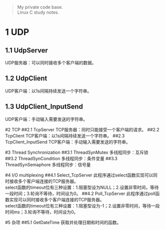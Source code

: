 >My private code base.   
>Linux C study notes.

# 1 UDP
## 1.1 UdpServer
UDP服务器：可以同时接收多个客户端的数据。
## 1.2 UdpClient
UDP客户端：以1s间隔持续发送一个字符串。
## 1.3 UdpClient_InputSend
UDP客户端：手动输入需要发送的字符串。

#2 TCP
##2.1 TcpServer
TCP服务器：同时只能接受一个客户端的请求。
##2.2 TcpClient
TCP客户端：以1s间隔持续发送一个字符串。
##2.3 TcpClient_InputSend
TCP客户端：手动输入需要发送的字符串。

#3 Thread Synchronization
##3.1 ThreadSynMutex
多线程同步：互斥锁
##3.2 ThreadSynCondition
多线程同步：条件变量
##3.3 ThreadSynSemaphore
多线程同步：信号量

#4 I/O multiplexing
##4.1 Select_TcpServer
此程序通过select函数实现可以同时接收多个客户端连接的TCP服务器。   
select函数的timeout位有三种设置：1.阻塞型设为NULL；2.设置非零时间，等待一段时间；3.轮询不等待，时间设为0。
##4.2 Poll_TcpServer
此程序通过poll函数实现可以同时接收多个客户端连接的TCP服务器。   
select函数的timeout位有三种设置：1.阻塞型设为-1；2.设置非零时间，等待一段时间ms；3.轮询不等待，时间设为0。

#5 杂项
##5.1 GetDateTime
获取并处理日期和时间的函数。
